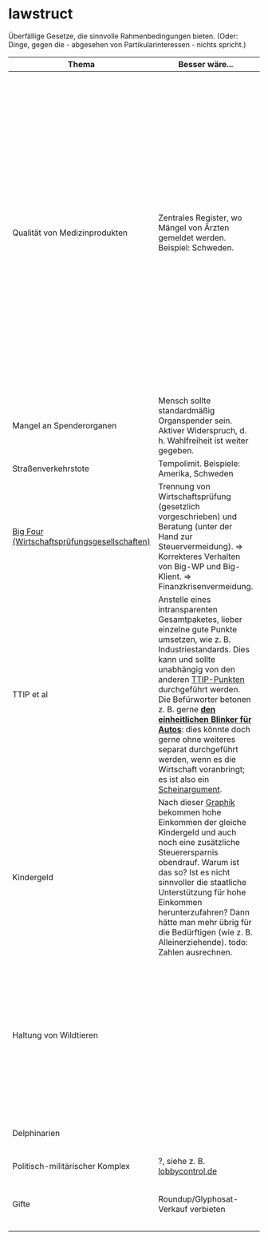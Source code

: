 lawstruct
=========

Überfällige Gesetze, die sinnvolle Rahmenbedingungen bieten. (Oder: Dinge, gegen die - abgesehen von Partikularinteressen - nichts spricht.)

| Thema | Besser wäre... | Hintergrund |
| ----- | -------------- | ----------- |
| Qualität von Medizinprodukten | Zentrales Register, wo Mängel von Ärzten gemeldet werden. Beispiel: Schweden. | Beispiel: Schweden. Vorteil: Man bekommt Überblick, welche Firmen Qualität liefern und spart dadurch Geld (Beispiel: teure neue Hüftgelenke). "Die ersten Register in den skandinavischen Ländern entstanden infolge eines Medizinskandals: In den 70er-Jahren hatten skandinavische Orthopäden sogenannte Christiansen-Hüftprothesen einige Tausend Mal implantiert, bevor sie erkannten, dass durchschnittlich sechs Jahre nach der Implantation jede dritte Prothese gewechselt werden musste. Daraufhin gründeten Schweden und Finnland 1979 die weltweit ersten **Endoprothesenregister**. Das Resultat: In Schweden sank die Zahl der jährlichen Wechseloperationen auf die Hälfte. Angesichts solcher Zahlen hält es auch SPD-Gesundheitsexpertin Carola Reimann für dringend notwendig, Register für Medizinprodukte einzuführen." aus DLF-Beitrag 2012: [Geprüft und doch nicht immer sicher - Kritik an Kontrollen von Medizinprodukten](http://www.deutschlandfunk.de/geprueft-und-doch-nicht-immer-sicher.724.de.html?dram:article_id=100437), siehe [Wiki](https://de.wikipedia.org/wiki/Endoprothesenregister) über Situation in D. |
| Mangel an Spenderorganen | Mensch sollte standardmäßig Organspender sein. Aktiver Widerspruch, d. h. Wahlfreiheit ist weiter gegeben. | Viele Menschen sind einfach nur zu träge, ihren Ausweis auszufüllen. Beispiele wie es anders geht: [Österreich](https://de.wikipedia.org/wiki/Organspende#.C3.96sterreich) |
| Straßenverkehrstote | Tempolimit. Beispiele: Amerika, Schweden |  |
| [Big Four (Wirtschaftsprüfungsgesellschaften)](https://de.wikipedia.org/wiki/Big_Four_%28Wirtschaftspr%C3%BCfungsgesellschaften%29) | Trennung von Wirtschaftsprüfung (gesetzlich vorgeschrieben) und Beratung (unter der Hand zur Steuervermeidung). => Korrekteres Verhalten von Big-WP und Big-Klient. => Finanzkrisenvermeidung. | [Wirtschaftsprüfungsgesellschaften - Die Macht der Insider - Von Brigitte Scholtes](http://www.deutschlandfunk.de/wirtschaftspruefungsgesellschaften-die-macht-der-insider.724.de.html?dram:article_id=319526) (11.05.2015). Betrifft große Konzerne; international vernetzt vs. Mittelstand. [Institut der Wirtschaftsprüfer](http://www.idw.de/) (Big-Four-dominiert) vs. [Verband für die mittelständische Wirtschaftsprüfung](http://www.wp-net.com/). |
| TTIP et al | Anstelle eines intransparenten Gesamtpaketes, lieber einzelne gute Punkte umsetzen, wie z. B. Industriestandards. Dies kann und sollte unabhängig von den anderen [TTIP-Punkten](https://de.wikipedia.org/wiki/Transatlantisches_Freihandelsabkommen#Eckpunkte) durchgeführt werden. Die Befürworter betonen z. B. gerne [**den einheitlichen Blinker für Autos**](http://www.t-online.de/wirtschaft/id_72910932/deutsche-autobauer-legen-sich-fuer-freihandelsabkommen-ttip-ins-zeug.html): dies könnte doch gerne ohne weiteres separat durchgeführt werden, wenn es die Wirtschaft voranbringt; es ist also ein [Scheinargument](http://www.foodwatch.org/de/informieren/freihandelsabkommen/aktuelle-nachrichten/kommentar-von-thilo-bode-bei-ttip-geht-es-nicht-um-blinker/). | [Kritik nach Themen](https://de.wikipedia.org/wiki/Transatlantisches_Freihandelsabkommen#Kritik_nach_Themen), Benachteiligung des Mittelstands, überproportionale Vorteile für anonyme transnationale Markenkonzerne => weniger Wettbewerb, weniger Wahlfreiheit. |
| Kindergeld | Nach dieser [Graphik](https://de.wikipedia.org/wiki/Kindergeld_%28Deutschland%29#/media/File:Kindergeld_Freibetrag_EStG_D.jpg) bekommen hohe Einkommen der gleiche Kindergeld und auch noch eine zusätzliche Steuerersparnis obendrauf. Warum ist das so? Ist es nicht sinnvoller die staatliche Unterstützung für hohe Einkommen herunterzufahren? Dann hätte man mehr übrig für die Bedürftigen (wie z. B. Alleinerziehende). todo: Zahlen ausrechnen. | [Kindergeld](https://de.wikipedia.org/wiki/Kindergeld_%28Deutschland%29) |
| Haltung von Wildtieren |  | siehe [Wiki](http://de.wikipedia.org/wiki/Zirkus#Tierhaltung_im_Zirkus_und_deren_Probleme) "In Schweden, Finnland, Dänemark, Belgien, den Niederlanden und Österreich ist die Haltung von Wildtieren in Zirkussen zum Teil oder gänzlich verboten.", (Unterstützer der Wildtierhaltung: [welt.de 2011](http://www.welt.de/dieweltbewegen/article13746841/Das-Maerchen-vom-grossen-Leiden-der-Zirkustiere.html), [birmelin](http://www.tierverhaltensforschung-birmelin.de)), [hintergrund.de 2012](http://www.hintergrund.de/201210032261/globales/umwelt/sklaven-der-manege.html), [Film 'Wasser für die Elefanten'](https://de.wikipedia.org/wiki/Wasser_f%C3%BCr_die_Elefanten): wie wird ein Elefant trainiert (u. a. [Elefantenhaken](http://elefanten.wikia.com/wiki/Elefantenhaken)) und wie wurde der [Film produziert](https://de.wikipedia.org/wiki/Wasser_f%C3%BCr_die_Elefanten#Hintergrundinformationen) ([Elefantenhaken immer parat](https://vimeo.com/23564589)). [Gary ~2002](https://www.youtube.com/watch?v=kdUMrVuB9HI) (circus and see YT comments) |
| Delphinarien |  | [Die Bucht (2009)](https://de.wikipedia.org/wiki/Die_Bucht), [on YT](https://www.youtube.com/watch?v=BjqhQyGi0_8), "Bis zu 150.000 Euro zahlen Delfinarien und Vergnügungsparks in aller Welt für einen Delfin" |
| Politisch-militärischer Komplex | ?, siehe z. B. [lobbycontrol.de](https://www.lobbycontrol.de/) | [19.05.2015, tagesschau, H&K-Einfluss auf Ministerium](http://www.tagesschau.de/inland/verteidigungsministerium-heckler-koch-101.html) |
| Gifte | Roundup/Glyphosat-Verkauf verbieten | wie in Frankreich (siehe [tagesschau, 14.06.2015](http://www.tagesschau.de/ausland/glyphosat-101.html). Zunehmende Resistenzen / Mittel billig und wird daher sehr oft eingesetzt. |
